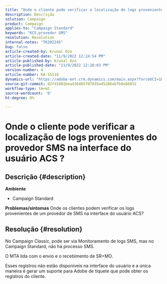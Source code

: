 ```yaml
---
title: "Onde o cliente pode verificar a localização de logs provenientes do provedor SMS na interface do usuário ACS ?"
description: Descrição
solution: Campaign
product: Campaign
applies-to: "Campaign Standard"
keywords: "KCS,provedor SMS"
resolution: Resolution
internal-notes: "TK202245"
bug: false
article-created-by: Krunal Oza
article-created-date: "11/9/2022 12:24:54 PM"
article-published-by: Krunal Oza
article-published-date: "11/9/2022 12:28:03 PM"
version-number: 4
article-number: KA-15118
dynamics-url: "https://adobe-ent.crm.dynamics.com/main.aspx?forceUCI=1&pagetype=entityrecord&etn=knowledgearticle&id=54638f7f-2960-ed11-9562-6045bd0067ea"
source-git-commit: d2fd1981bead36465f07039a45286abfb9e86832
workflow-type: tm+mt
source-wordcount: '0'
ht-degree: 0%

---
```


# Onde o cliente pode verificar a localização de logs provenientes do provedor SMS na interface do usuário ACS ?

## Descrição {#description}

<b>Ambiente</b>
- Campaign Standard



<b>Problemas/sintomas</b>
Onde os clientes podem verificar os logs provenientes de um provedor de SMS na interface do usuário ACS?


## Resolução {#resolution}


No Campaign Classic, pode ser via Monitoramento de logs SMS, mas no Campaign Standard, não há processo SMS.

O MTA lida com o envio e o recebimento de SR+MO.

Esses registros não estão disponíveis na interface do usuário e a única maneira é gerar um suporte para Adobe de tíquete que pode obter os registros do cliente.
